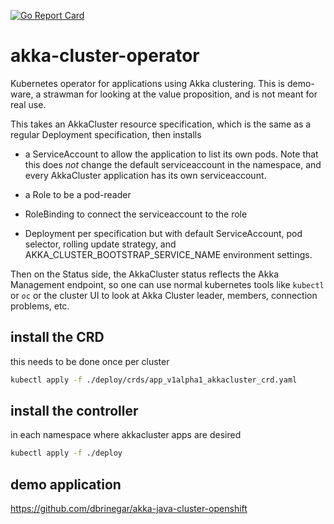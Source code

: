 [![Go Report Card](https://goreportcard.com/badge/github.com/lightbend/akka-cluster-operator)](https://goreportcard.com/report/github.com/lightbend/akka-cluster-operator)


# akka-cluster-operator

Kubernetes operator for applications using Akka clustering. This is demo-ware, a strawman for
looking at the value proposition, and is not meant for real use.

This takes an AkkaCluster resource specification, which is the same as a regular Deployment specification,
then installs

* a ServiceAccount to allow the application to list its own pods. Note that this does _not_ change the default
serviceaccount in the namespace, and every AkkaCluster application has its own serviceaccount.

* a Role to be a pod-reader

* RoleBinding to connect the serviceaccount to the role

* Deployment per specification but with default ServiceAccount, pod selector, rolling update strategy, and
AKKA_CLUSTER_BOOTSTRAP_SERVICE_NAME environment settings.

Then on the Status side, the AkkaCluster status reflects the Akka Management endpoint, so one can use normal kubernetes
tools like `kubectl` or `oc` or the cluster UI to look at Akka Cluster leader, members, connection problems, etc.

## install the CRD

this needs to be done once per cluster

```bash
kubectl apply -f ./deploy/crds/app_v1alpha1_akkacluster_crd.yaml
```

## install the controller

in each namespace where akkacluster apps are desired

```bash
kubectl apply -f ./deploy
```

## demo application

https://github.com/dbrinegar/akka-java-cluster-openshift
